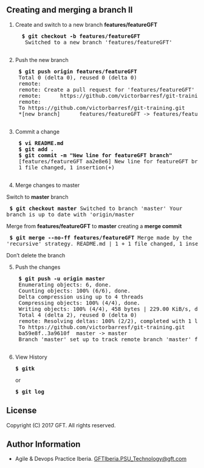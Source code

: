 ## Creating and merging a branch II

1. Create and switch to a new branch **features/featureGFT**  

     <pre>
     <b>$ git checkout -b features/featureGFT</b>
	  Switched to a new branch 'features/featureGFT'
     </pre>
     
2. Push the new branch  
    <pre>
    <b>$ git push origin features/featureGFT</b>
    Total 0 (delta 0), reused 0 (delta 0)
    remote:
    remote: Create a pull request for 'features/featureGFT' on GitHub by visiting:
    remote:      https://github.com/victorbarresf/git-training/pull/new/features/featureGFT
    remote:
    To https://github.com/victorbarresf/git-training.git
    *[new branch]      features/featureGFT -> features/featureGFT
    </pre>

3. Commit a change  
    <pre>
    <b>$ vi README.md</b>
    <b>$ git add .</b>
    <b>$ git commit -m "New line for featureGFT branch"</b>
    [features/featureGFT aa2e8e6] New line for featureGFT branch
    1 file changed, 1 insertion(+)
    </pre>

4. Merge changes to master  
 
Switch to **master** branch  
        <pre>
        <b>$ git checkout master</b>
	    Switched to branch 'master'
	    Your branch is up to date with 'origin/master
        </pre>  

Merge from **features/featureGFT** to **master** creating a **merge commit**  
        <pre>
        <b>$ git merge --no-ff features/featureGFT</b>
	    Merge made by the 'recursive' strategy.
	    README.md | 1 +
	    1 file changed, 1 insertion(+)
        </pre>

Don’t delete the branch
 
5. Push the changes  

    <pre>
    <b>$ git push -u origin master</b>
    Enumerating objects: 6, done.
    Counting objects: 100% (6/6), done.
    Delta compression using up to 4 threads
    Compressing objects: 100% (4/4), done.
    Writing objects: 100% (4/4), 458 bytes | 229.00 KiB/s, done.
    Total 4 (delta 2), reused 0 (delta 0)
    remote: Resolving deltas: 100% (2/2), completed with 1 local object.
    To https://github.com/victorbarresf/git-training.git
    ba59e8f..3a9610f  master -> master
    Branch 'master' set up to track remote branch 'master' from 'origin'.
    </pre>
    
 6. View History  
    
    <pre>
    <b>$ gitk</b>
    </pre>
    or  
    <pre>
    <b>$ git log</b>
    </pre>

## License
Copyright (C) 2017 GFT. All rights reserved.

## Author Information
* Agile & Devops Practice Iberia. GFTIberia.PSU_Technology@gft.com

